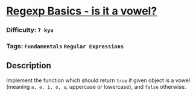 # [Regexp Basics - is it a vowel?](https://www.codewars.com/kata/567bed99ee3451292c000025)

### Difficulty: `7 kyu`

### Tags: `Fundamentals` `Regular Expressions`

## Description

Implement the function which should return `true` if given object is a vowel (meaning `a, e, i, o, u`, uppercase or lowercase), and `false` otherwise.